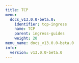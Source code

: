 ```yaml
---
title: TCP
menu:
  docs_v13.0.0-beta.0:
    identifier: tcp-ingress
    name: TCP
    parent: ingress-guides
    weight: 20
menu_name: docs_v13.0.0-beta.0
info:
  version: v13.0.0-beta.0
---
```


